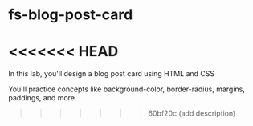# fs-blog-post-card
<<<<<<< HEAD
=======
In this lab, you'll design a blog post card using HTML and CSS

You'll practice concepts like background-color, border-radius, margins, paddings, and more.
>>>>>>> 60bf20c (add description)
